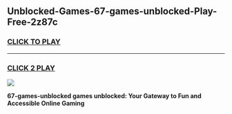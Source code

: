 
## Unblocked-Games-67-games-unblocked-Play-Free-2z87c
<h3>
<a href="https://premium76.site?title=67-games-unblocked&ref=19M">CLICK TO PLAY</a></h3>
<hr>

<h3>
<a href="https://premium76.site?title=67-games-unblocked&ref=19M">CLICK 2 PLAY</a>
  
</h3>

<a href="https://premium76.site?title=67-games-unblocked&ref=19M"><img src="https://clearcache.store/games.png"></a>


**67-games-unblocked games unblocked: Your Gateway to Fun and Accessible Online Gaming**
